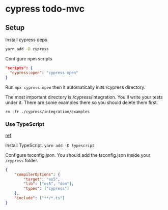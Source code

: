 # cypress todo-mvc

## Setup

Install cypress deps

```bash
yarn add -D cypress
```

Configure npm scripts

```json
"scripts": {
  "cypress:open": "cypress open"
}
```

Run `npx cypress:open` then it automatically inits /cypress directory.

The most important directory is /cypress/integration.
You'll write your tests under it.
There are some examples there so you should delete them first.

`rm -fr ./cypress/integration/examples`

### Use TypeScript

[ref](https://docs.cypress.io/guides/tooling/typescript-support)

Install TypeScript. `yarn add -D typescript`

Configure tsconfig.json.
You should add the tsconfig.json inside your `/cypress` folder.

```json
{
    "compilerOptions": {
        "target": "es5",
        "lib": ["es5", "dom"],
        "types": ["cypress"]
    },
    "include": ["**/*.ts"]
}
```
